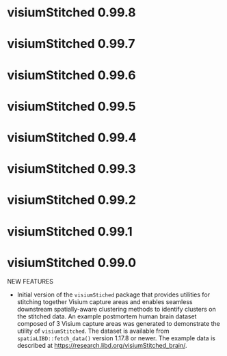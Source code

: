 # visiumStitched 0.99.8

# visiumStitched 0.99.7

# visiumStitched 0.99.6

# visiumStitched 0.99.5

# visiumStitched 0.99.4

# visiumStitched 0.99.3

# visiumStitched 0.99.2

# visiumStitched 0.99.1

# visiumStitched 0.99.0

NEW FEATURES

* Initial version of the `visiumStiched` package that provides utilities for
stitching together Visium capture areas and enables seamless downstream
spatially-aware clustering methods to identify clusters on the stitched data.
An example postmortem human brain dataset composed of 3 Visium capture areas
was generated to demonstrate the utility of `visiumStitched`. The dataset is
available from `spatiaLIBD::fetch_data()` version 1.17.8 or newer. The example
data is described at <https://research.libd.org/visiumStitched_brain/>.
